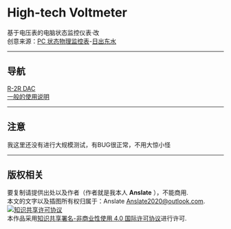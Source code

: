 # High-tech Voltmeter

基于电压表的电脑状态监控仪表·改  
创意来源：[PC 状态物理监控表](https://github.com/ShaderFallback/CpuRamGet)-[日出东水](https://space.bilibili.com/319287192)  

---
## 导航
[R-2R DAC](./R2R%20DAC.md)  
[一般的使用说明](./使用说明.md)

---
## 注意
我这里还没有进行大规模测试，有BUG很正常，不用大惊小怪

---
## 版权相关
要复制请提供出处以及作者（作者就是我本人 **Anslate** ），不能商用.  
本文的文字以及插图所有权归属于：Anslate Anslate2020@outlook.com.  
<a rel="license" href="http://creativecommons.org/licenses/by-nc/4.0/"><img alt="知识共享许可协议" style="border-width:0" src="https://i.creativecommons.org/l/by-nc/4.0/88x31.png" /></a><br />本作品采用<a rel="license" href="http://creativecommons.org/licenses/by-nc/4.0/">知识共享署名-非商业性使用 4.0 国际许可协议</a>进行许可.  